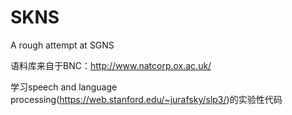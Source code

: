 # SKNS
A rough attempt at SGNS

语料库来自于BNC：http://www.natcorp.ox.ac.uk/

学习speech and language processing(https://web.stanford.edu/~jurafsky/slp3/)的实验性代码
